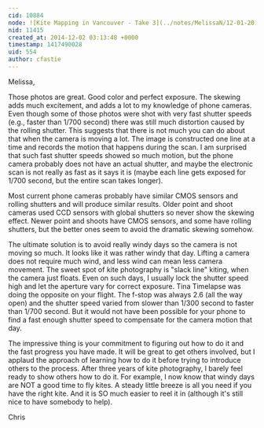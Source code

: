```yaml
---
cid: 10884
node: ![Kite Mapping in Vancouver - Take 3](../notes/MelissaN/12-01-2014/kite-mapping-in-vancouver-take-3)
nid: 11415
created_at: 2014-12-02 03:13:48 +0000
timestamp: 1417490028
uid: 554
author: cfastie
---
```


Melissa,

Those photos are great. Good color and perfect exposure. The skewing adds much excitement, and adds a lot to my knowledge of phone cameras. Even though some of those photos were shot with very fast shutter speeds (e.g., faster than 1/700 second) there was still much distortion caused by the rolling shutter. This suggests that there is not much you can do about that when the camera is moving a lot. The image is constructed one line at a time and records the motion that happens during the scan. I am surprised that such fast shutter speeds showed so much motion, but the phone camera probably does not have an actual shutter, and maybe the electronic scan is not really as fast as it says it is (maybe each line gets exposed for 1/700 second, but the entire scan takes longer). 

Most current phone cameras probably have similar CMOS sensors and rolling shutters and will produce similar results. Older point and shoot cameras used CCD sensors with global shutters so never show the skewing effect. Newer point and shoots have CMOS sensors, and some have rolling shutters, but the better ones seem to avoid the dramatic skewing somehow. 

The ultimate solution is to avoid really windy days so the camera is not moving so much. It looks like it was rather windy that day. Lifting a camera does not require much wind, and less wind can mean less camera movement. The sweet spot of kite photography is "slack line" kiting, when the camera just floats. Even on such days, I usually lock the shutter speed high and let the aperture vary for correct exposure. Tina Timelapse was doing the opposite on your flight. The f-stop was always 2.6 (all the way open) and the shutter speed varied from slower than 1/300 second to faster than 1/700 second. But it would not have been possible for your phone to find a fast enough shutter speed to compensate for the camera motion that day. 

The impressive thing is your commitment to figuring out how to do it and the fast progress you have made. It will be great to get others involved, but I applaud the approach of learning how to do it before trying to introduce others to the process. After three years of kite photography, I barely feel ready to show others how to do it. For example, I now know that windy days are NOT a good time to fly kites. A steady little breeze is all you need if you have the right kite. And it is SO much easier to reel it in (although it's still nice to have somebody to help).

Chris
